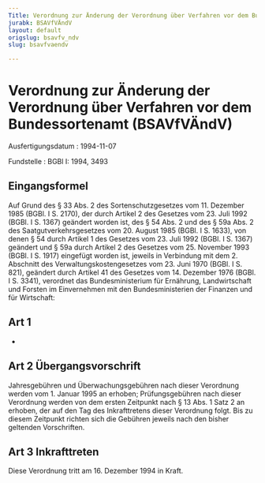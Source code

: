 ```yaml
---
Title: Verordnung zur Änderung der Verordnung über Verfahren vor dem Bundessortenamt
jurabk: BSAVfVÄndV
layout: default
origslug: bsavfv_ndv
slug: bsavfvaendv

---
```


# Verordnung zur Änderung der Verordnung über Verfahren vor dem Bundessortenamt (BSAVfVÄndV)

Ausfertigungsdatum
:   1994-11-07

Fundstelle
:   BGBl I: 1994, 3493



## Eingangsformel

Auf Grund des § 33 Abs. 2 des Sortenschutzgesetzes vom 11. Dezember
1985 (BGBl. I S. 2170), der durch Artikel 2 des Gesetzes vom 23. Juli
1992 (BGBl. I S. 1367) geändert worden ist, des § 54 Abs. 2 und des §
59a Abs. 2 des Saatgutverkehrsgesetzes vom 20. August 1985 (BGBl. I S.
1633), von denen § 54 durch Artikel 1 des Gesetzes vom 23. Juli 1992
(BGBl. I S. 1367) geändert und § 59a durch Artikel 2 des Gesetzes vom
25\. November 1993 (BGBl. I S. 1917) eingefügt worden ist, jeweils in
Verbindung mit dem 2. Abschnitt des Verwaltungskostengesetzes vom 23.
Juni 1970 (BGBl. I S. 821), geändert durch Artikel 41 des Gesetzes vom
14\. Dezember 1976 (BGBl. I S. 3341), verordnet das Bundesministerium
für Ernährung, Landwirtschaft und Forsten im Einvernehmen mit den
Bundesministerien der Finanzen und für Wirtschaft:


## Art 1

-


## Art 2 Übergangsvorschrift

Jahresgebühren und Überwachungsgebühren nach dieser Verordnung werden
vom 1. Januar 1995 an erhoben; Prüfungsgebühren nach dieser Verordnung
werden von dem ersten Zeitpunkt nach § 13 Abs. 1 Satz 2 an erhoben,
der auf den Tag des Inkrafttretens dieser Verordnung folgt. Bis zu
diesem Zeitpunkt richten sich die Gebühren jeweils nach den bisher
geltenden Vorschriften.


## Art 3 Inkrafttreten

Diese Verordnung tritt am 16. Dezember 1994 in Kraft.

